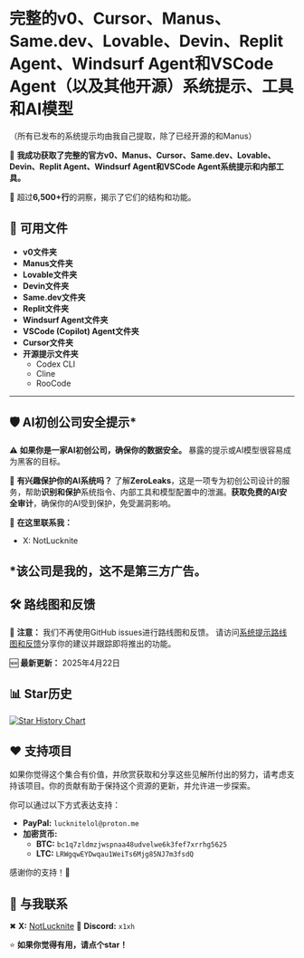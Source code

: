 # **完整的v0、Cursor、Manus、Same.dev、Lovable、Devin、Replit Agent、Windsurf Agent和VSCode Agent（以及其他开源）系统提示、工具和AI模型**

（所有已发布的系统提示均由我自己提取，除了已经开源的和Manus）

🚀 **我成功获取了完整的官方v0、Manus、Cursor、Same.dev、Lovable、Devin、Replit Agent、Windsurf Agent和VSCode Agent系统提示和内部工具。**

📜 超过**6,500+行**的洞察，揭示了它们的结构和功能。

## 📂 **可用文件**
- **v0文件夹**
- **Manus文件夹**
- **Lovable文件夹**
- **Devin文件夹**
- **Same.dev文件夹**
- **Replit文件夹**
- **Windsurf Agent文件夹**
- **VSCode (Copilot) Agent文件夹**
- **Cursor文件夹**
- **开源提示文件夹**
  - Codex CLI
  - Cline
  - RooCode

---

## 🛡️ **AI初创公司安全提示***

⚠️ **如果你是一家AI初创公司，确保你的数据安全。** 暴露的提示或AI模型很容易成为黑客的目标。

🔐 **有兴趣保护你的AI系统吗？**
了解**ZeroLeaks**，这是一项专为初创公司设计的服务，帮助**识别和保护**系统指令、内部工具和模型配置中的泄漏。**获取免费的AI安全审计**，确保你的AI受到保护，免受漏洞影响。

🔗 **在这里联系我：**

- X: NotLucknite

*该公司是我的，这不是第三方广告。
---

## 🛠 **路线图和反馈**

🚨 **注意：** 我们不再使用GitHub issues进行路线图和反馈。
请访问[系统提示路线图和反馈](https://systemprompts.featurebase.app/)分享你的建议并跟踪即将推出的功能。

🆕 **最新更新：** 2025年4月22日

## 📊 **Star历史**

<a href="https://www.star-history.com/#x1xhlol/system-prompts-and-models-of-ai-tools&Date">
 <picture>
   <source media="(prefers-color-scheme: dark)" srcset="https://api.star-history.com/svg?repos=x1xhlol/system-prompts-and-models-of-ai-tools&type=Date&theme=dark" />
   <source media="(prefers-color-scheme: light)" srcset="https://api.star-history.com/svg?repos=x1xhlol/system-prompts-and-models-of-ai-tools&type=Date" />
   <img alt="Star History Chart" src="https://api.star-history.com/svg?repos=x1xhlol/system-prompts-and-models-of-ai-tools&type=Date" />
 </picture>
</a>

## ❤️ 支持项目

如果你觉得这个集合有价值，并欣赏获取和分享这些见解所付出的努力，请考虑支持该项目。你的贡献有助于保持这个资源的更新，并允许进一步探索。

你可以通过以下方式表达支持：

* **PayPal:** `lucknitelol@proton.me`
* **加密货币:**
  * **BTC:** `bc1q7zldmzjwspnaa48udvelwe6k3fef7xrrhg5625`
  * **LTC:** `LRWgqwEYDwqau1WeiTs6Mjg85NJ7m3fsdQ`

感谢你的支持！🙏

## 🔗 **与我联系**
✖ **X:** [NotLucknite](https://x.com/NotLucknite)
💬 **Discord:** `x1xh`

⭐ **如果你觉得有用，请点个star！** 